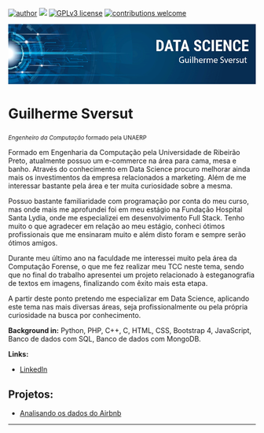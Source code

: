 [![author](https://img.shields.io/badge/author-guisversut-red.svg)](https://www.linkedin.com/in/guilherme-sversut-22064515b/) [![](https://img.shields.io/badge/python-3.7+-blue.svg)](https://www.python.org/downloads/release/python-365/) [![GPLv3 license](https://img.shields.io/badge/License-GPLv3-blue.svg)](http://perso.crans.org/besson/LICENSE.html) [![contributions welcome](https://img.shields.io/badge/contributions-welcome-brightgreen.svg?style=flat)](https://github.com/carlosfab/data_science/issues)

<p align="center">
  <img src="banner.png" >
</p>

# Guilherme Sversut
<sub>*Engenheiro da Computação* formado pela UNAERP</sub>

Formado em Engenharia da Computação pela Universidade de Ribeirão Preto, atualmente possuo um e-commerce na área para cama, mesa e banho. Através do conhecimento em Data Science procuro melhorar ainda mais os investimentos da empresa relacionados a marketing. Além de me interessar bastante pela área e ter muita curiosidade sobre a mesma.

Possuo bastante familiaridade com programação por conta do meu curso, mas onde mais me aprofundei foi em meu estágio na Fundação Hospital Santa Lydia, onde me especializei em desenvolvimento Full Stack. Tenho muito o que agradecer em relação ao meu estágio, conheci ótimos profissionais que me ensinaram muito e além disto foram e sempre serão ótimos amigos.

Durante meu último ano na faculdade me interessei muito pela área da Computação Forense, o que me fez realizar meu TCC neste tema, sendo que no final do trabalho apresentei um projeto relacionado à esteganografia de textos em imagens, finalizando com êxito mais esta etapa.

A partir deste ponto pretendo me especializar em Data Science, aplicando este tema nas mais diversas áreas, seja profissionalmente ou pela própria curiosidade na busca por conhecimento.

**Background in:** Python, PHP, C++, C, HTML, CSS, Bootstrap 4, JavaScript, Banco de dados com SQL, Banco de dados com MongoDB.

**Links:**
* [LinkedIn](https://www.linkedin.com/in/guilherme-sversut-22064515b/)


## Projetos:
* [Analisando os dados do Airbnb](https://github.com/Guisversut/data_science/blob/master/Analisando_os_Dados_do_Airbnb.ipynb)

---




